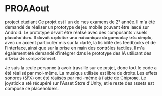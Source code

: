 # PROAAout
project etudiant
Ce projet est l'un de mes examens de 2ᵉ année. Il m'a été demandé de réaliser un prototype de jeu mobile pouvant être lancé sur Android. Le prototype devait être réalisé avec des composants visuels placeholders. Il devait exploiter une mécanique de gameplay très simple, avec un accent particulier mis sur la clarté, la lisibilité des feedbacks et de l'interface, ainsi que sur la prise en main des contrôles tactiles. Il m'a également été demandé d'intégrer dans le prototype des IA utilisant des arbres de comportement.

Je suis la seule personne à avoir travaillé sur ce projet, donc tout le code a été réalisé par moi-même. La musique utilisée est libre de droits. Les effets sonores (SFX) ont été réalisés par moi-même à l'aide de Chiptone. Le joystick a été récupéré sur l'Asset Store d'Unity, et le reste des assets est composé de placeholders.
